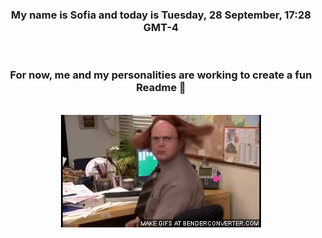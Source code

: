 


<div align="center">
<h3 >My name is Sofia and today is Tuesday, 28 September, 17:28 GMT-4</h3><br>
<h3 >For now, me and my personalities are working to create a fun Readme 👋
</h3><br>
<img src='img/dwight.gif' alt='working...'/>
</div>
